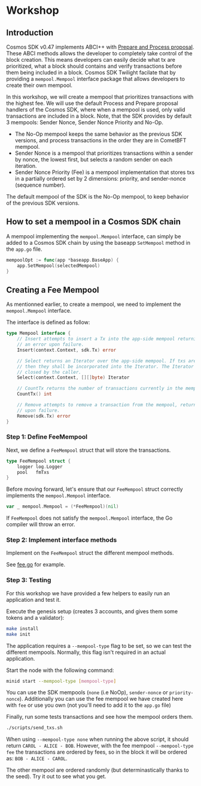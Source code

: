 # Workshop

## Introduction

Cosmos SDK v0.47 implements ABCI++ with [Prepare and Process proposal](https://docs.cometbft.com/v0.37/spec/abci/abci++_basic_concepts.html).
These ABCI methods allows the developer to completely take control of the block creation.
This means developers can easily decide what tx are prioritized, what a block should contains and verify transactions before them being included in a block.
Cosmos SDK Twilight facilate that by providing a `mempool.Mempool` interface package that allows developers to create their own mempool.

In this workshop, we will create a mempool that prioritizes transactions with the highest fee.
We will use the default Process and Prepare proposal handlers of the Cosmos SDK, where when a mempool is used, only valid transactions are included in a block.
Note, that the SDK provides by default 3 mempools: Sender Nonce, Sender Nonce Priority and No-Op.

* The No-Op mempool keeps the same behavior as the previous SDK versions, and process transactions in the order they are in CometBFT mempool.
* Sender Nonce is a mempool that prioritizes transactions within a sender by nonce, the lowest first, but selects a random sender on each iteration.
* Sender Nonce Priority (Fee)  is a mempool implementation that stores txs in a partially ordered set by 2 dimensions: priority, and sender-nonce (sequence number).

The default mempool of the SDK is the No-Op mempool, to keep behavior of the previous SDK versions.

## How to set a mempool in a Cosmos SDK chain

A mempool implementing the `mempool.Mempool` interface, can simply be added to a Cosmos SDK chain by using the baseapp `SetMempool` method in the `app.go` file.

```go
mempoolOpt := func(app *baseapp.BaseApp) {
	app.SetMempool(selectedMempool)
}
```

## Creating a Fee Mempool

As mentionned earlier, to create a mempool, we need to implement the `mempool.Mempool` interface.

The interface is defined as follow:

```go
type Mempool interface {
	// Insert attempts to insert a Tx into the app-side mempool returning
	// an error upon failure.
	Insert(context.Context, sdk.Tx) error

	// Select returns an Iterator over the app-side mempool. If txs are specified,
	// then they shall be incorporated into the Iterator. The Iterator must
	// closed by the caller.
	Select(context.Context, [][]byte) Iterator

	// CountTx returns the number of transactions currently in the mempool.
	CountTx() int

	// Remove attempts to remove a transaction from the mempool, returning an error
	// upon failure.
	Remove(sdk.Tx) error
}
```

### Step 1: Define FeeMempool

Next, we define a `FeeMempool` struct that will store the transactions.

```go
type FeeMempool struct {
	logger log.Logger
	pool   fmTxs
}
```

Before moving forward, let's ensure that our `FeeMempool` struct correctly implements the `mempool.Mempool` interface.

```go
var _ mempool.Mempool = (*FeeMempool)(nil)
```

If `FeeMempool` does not satisfy the `mempool.Mempool` interface, the Go compiler will throw an error.


### Step 2: Implement interface methods

Implement on the `FeeMempool` struct the different mempool methods.

See [fee.go](./mempool/fee.go) for example.

### Step 3: Testing

For this workshop we have provided a few helpers to easily run an application and test it.

Execute the genesis setup (creates 3 accounts, and gives them some tokens and a validator):

```bash
make install
make init
```

The application requires a `--mempool-type` flag to be set, so we can test the different mempools.
Normally, this flag isn't required in an actual application.

Start the node with the following command:

```bash
minid start --mempool-type [mempool-type]
```

You can use the SDK mempools (`none` (i.e NoOp), `sender-nonce` or `priority-nonce`).
Additionally you can use the fee mempool we have created here with `fee` or use you own (not you'll need to add it to the `app.go` file)

Finally, run some tests transactions and see how the mempool orders them.

```bash
./scripts/send_txs.sh
```

When using `--mempool-type none` when running the above script, it should return `CAROL - ALICE - BOB`.
However, with the fee mempool `--mempool-type fee` the transactions are ordered by fees, so in the block it will be ordered as: `BOB - ALICE - CAROL`.

The other mempool are ordered randomly (but determinastically thanks to the seed). Try it out to see what you get.
